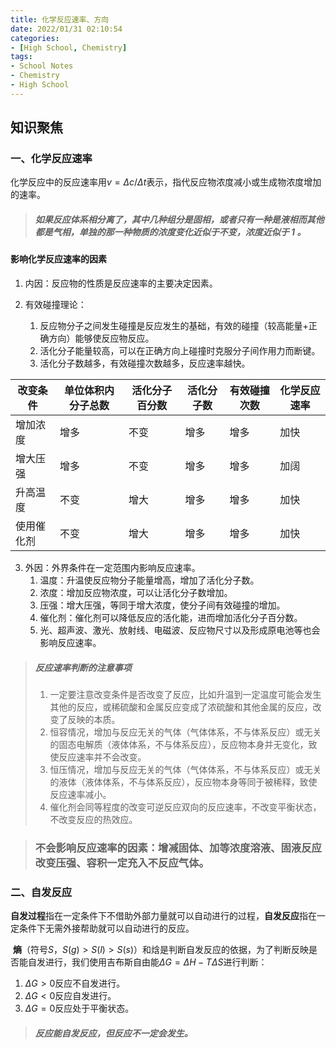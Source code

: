 ```yaml
---
title: 化学反应速率、方向
date: 2022/01/31 02:10:54
categories:
- [High School, Chemistry]
tags:
- School Notes
- Chemistry
- High School
---
```


## 知识聚焦

### 一、化学反应速率

化学反应中的反应速率用$v=\Delta c/\Delta t$表示，指代反应物浓度减小或生成物浓度增加的速率。

> ##### 如果反应体系相分离了，其中几种组分是固相，或者只有一种是液相而其他都是气相，单独的那一种物质的浓度变化近似于不变，浓度近似于 1 。

#### 影响化学反应速率的因素

1. 内因：反应物的性质是反应速率的主要决定因素。

2. 有效碰撞理论：
   1. 反应物分子之间发生碰撞是反应发生的基础，有效的碰撞（较高能量+正确方向）能够使反应物反应。
   2. 活化分子能量较高，可以在正确方向上碰撞时克服分子间作用力而断键。
   3. 活化分子数越多，有效碰撞次数越多，反应速率越快。

| 改变条件   | 单位体积内分子总数 | 活化分子百分数 | 活化分子数 | 有效碰撞次数 | 化学反应速率 |
| ---------- | ------------------ | -------------- | ---------- | ------------ | ------------ |
| 增加浓度   | 增多               | 不变           | 增多       | 增多         | 加快         |
| 增大压强   | 增多               | 不变           | 增多       | 增多         | 加阔         |
| 升高温度   | 不变               | 增大           | 增多       | 增多         | 加快         |
| 使用催化剂 | 不变               | 增大           | 增多       | 增多         | 加快         |

3. 外因：外界条件在一定范围内影响反应速率。
   1. 温度：升温使反应物分子能量增高，增加了活化分子数。
   2. 浓度：增加反应物浓度，可以让活化分子数增加。
   3. 压强：增大压强，等同于增大浓度，使分子间有效碰撞的增加。
   4. 催化剂：催化剂可以降低反应的活化能，进而增加活化分子百分数。
   5. 光、超声波、激光、放射线、电磁波、反应物尺寸以及形成原电池等也会影响反应速率。

> ##### 反应速率判断的注意事项
>
> 1. 一定要注意改变条件是否改变了反应，比如升温到一定温度可能会发生其他的反应，或稀硫酸和金属反应变成了浓硫酸和其他金属的反应，改变了反映的本质。
> 2. 恒容情况，增加与反应无关的气体（气体体系，不与体系反应）或无关的固态电解质（液体体系，不与体系反应），反应物本身并无变化，致使反应速率并不会改变。
> 3. 恒压情况，增加与反应无关的气体（气体体系，不与体系反应）或无关的液体（液体体系，不与体系反应），反应物本身等同于被稀释，致使反应速率减小。
> 4. 催化剂会同等程度的改变可逆反应双向的反应速率，不改变平衡状态，不改变反应的热效应。

> ### 不会影响反应速率的因素：增减固体、加等浓度溶液、固液反应改变压强、容积一定充入不反应气体。

### 二、自发反应

​	**自发过程**指在一定条件下不借助外部力量就可以自动进行的过程，**自发反应**指在一定条件下无需外接帮助就可以自动进行的反应。

​	**熵**（符号$S$，$S(g)>S(l)>S(s)$）和焓是判断自发反应的依据，为了判断反映是否能自发进行，我们使用吉布斯自由能$\Delta G=\Delta H - T\Delta S$进行判断：

1. $\Delta G>0$反应不自发进行。
2. $\Delta G<0$反应自发进行。
3. $\Delta G=0$反应处于平衡状态。

> ##### 反应能自发反应，但反应不一定会发生。
